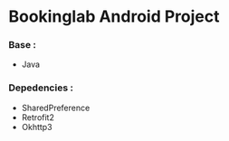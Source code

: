 # Bookinglab Android Project
### Base :
- Java
### Depedencies :
- SharedPreference
- Retrofit2
- Okhttp3
